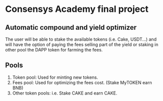 # Consensys Academy final project

## Automatic compound and yield optimizer

The user will be able to stake the available tokens (i.e. Cake, USDT...) and will have the option of paying the fees
selling part of the yield or staking in other pool the DAPP token for farming the fees.

## Pools

1. Token pool: Used for minting new tokens.
2. Fees pool: Used for optimizing the fees cost. (Stake MyTOKEN earn BNB)
3. Other token pools: i.e. Stake CAKE and earn CAKE.
